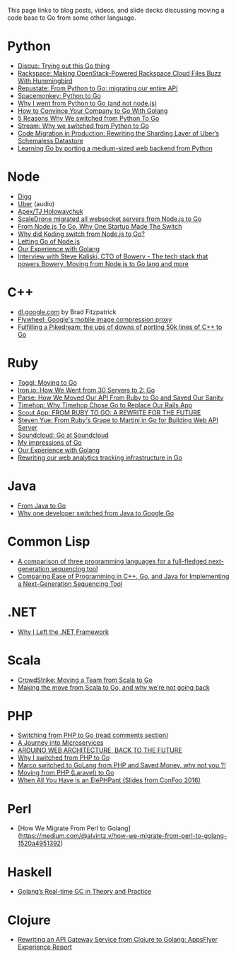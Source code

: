 This page links to blog posts, videos, and slide decks discussing moving a code base to Go from some other language.

# Python
* [Disqus: Trying out this Go thing](https://blog.disqus.com/trying-out-this-go-thing)
* [Rackspace: Making OpenStack-Powered Rackspace Cloud Files Buzz With Hummingbird](https://blog.rackspace.com/making-openstack-powered-rackspace-cloud-files-buzz-with-hummingbird/)
* [Repustate: From Python to Go: migrating our entire API](https://www.repustate.com/blog/migrating-entire-api-go-python/)
* [Spacemonkey: Python to Go](https://www.spacemonkey.com/blog/posts/go-space-monkey)
* [Why I went from Python to Go (and not node.js)](http://jordanorelli.com/post/31533769172/why-i-went-from-python-to-go-and-not-nodejs)
* [How to Convince Your Company to Go With Golang](https://sendgrid.com/blog/convince-company-go-golang/)
* [5 Reasons Why We switched from Python To Go](https://medium.com/@tigranbs/5-reasons-why-we-switched-from-python-to-go-4414d5f42690)
* [Stream: Why we switched from Python to Go](https://getstream.io/blog/switched-python-go)
* [Code Migration in Production: Rewriting the Sharding Layer of Uber’s Schemaless Datastore](https://eng.uber.com/schemaless-rewrite/)
* [Learning Go by porting a medium-sized web backend from Python](https://benhoyt.com/writings/learning-go/)

# Node

* [Digg](https://medium.com/@theflapjack103/the-way-of-the-gopher-6693db15ae1f#.yw5lk8t25)
* [Uber](https://www.infoq.com/articles/podcast-matt-ranney) (audio)
* [Apex/TJ Holowaychuk](https://medium.com/@tjholowaychuk/farewell-node-js-4ba9e7f3e52b#.3hjxf6pbp)
* [ScaleDrone migrated all websocket servers from Node.js to Go](http://blog.scaledrone.com/posts/nodejs-to-go)
* [From Node.js To Go, Why One Startup Made The Switch](http://thenewstack.io/from-node-js-to-go-why-one-startup-made-the-switch/)
* [Why did Koding switch from Node.js to Go?](https://www.quora.com/Why-did-Koding-switch-from-Node-js-to-Go)
* [Letting Go of Node.js](http://blog.davebalmer.com/letting-go-of-node-js/)
* [Our Experience with Golang](https://www.upguard.com/blog/our-experience-with-golang)
* [Interview with Steve Kaliski, CTO of Bowery - The tech stack that powers Bowery, Moving from Node.js to Go lang and more](https://hashnode.com/post/interview-with-steve-kaliski-cto-of-bowery-the-tech-stack-that-powers-bowery-moving-from-nodejs-to-go-lang-and-more-ciibz8dmn001lj3xt468g5k78)

# C++

* [dl.google.com](https://talks.golang.org/2013/oscon-dl.slide#1) by Brad Fitzpatrick
* [Flywheel: Google's mobile image compression proxy](http://matt-welsh.blogspot.nl/2013/08/rewriting-large-production-system-in-go.html)
* [Fulfilling a Pikedream: the ups of downs of porting 50k lines of C++ to Go](https://togototo.wordpress.com/2015/03/07/fulfilling-a-pikedream-the-ups-of-downs-of-porting-50k-lines-of-c-to-go/)

# Ruby

* [Toggl: Moving to Go](https://blog.toggl.com/2012/09/moving-to-go/)
* [Iron.io: How We Went from 30 Servers to 2: Go](https://www.iron.io/how-we-went-from-30-servers-to-2-go/)
* [Parse: How We Moved Our API From Ruby to Go and Saved Our Sanity](http://blog.parse.com/learn/how-we-moved-our-api-from-ruby-to-go-and-saved-our-sanity/)
* [Timehop: Why Timehop Chose Go to Replace Our Rails App](https://medium.com/building-timehop/why-timehop-chose-go-to-replace-our-rails-app-2855ea1912d)
* [Scout App: FROM RUBY TO GO: A REWRITE FOR THE FUTURE](http://blog.scoutapp.com/articles/2014/09/25/from-ruby-to-go-a-rewrite-for-the-future)
* [Steven Yue: From Ruby's Grape to Martini in Go for Building Web API Server](http://stevenyue.com/blogs/from-rubys-grape-to-martini-in-go-for-building-web-api-server/)
* [Soundcloud: Go at Soundcloud](https://developers.soundcloud.com/blog/go-at-soundcloud)
* [My impressions of Go](http://blog.bensigelman.org/post/56158760736/golang-impressions)
* [Our Experience with Golang](https://www.upguard.com/blog/our-experience-with-golang)
* [Rewriting our web analytics tracking infrastructure in Go](https://engineering.skroutz.gr/blog/rewriting-web-analytics-tracking-in-go/)

# Java
* [From Java to Go](https://gquintana.github.io/2017/01/15/From-Java-to-Go.html)
* [Why one developer switched from Java to Google Go](http://www.javaworld.com/article/2459212/scripting-jvm-languages/why-one-developer-switched-from-java-to-google-go.html)

# Common Lisp
* [A comparison of three programming languages for a full-fledged next-generation sequencing tool](https://bmcbioinformatics.biomedcentral.com/articles/10.1186/s12859-019-2903-5)
* [Comparing Ease of Programming in C++, Go, and Java for Implementing a Next-Generation Sequencing Tool](https://doi.org/10.1177%2F1176934319869015)

# .NET
* [Why I Left the .NET Framework](http://blog.jonathanoliver.com/why-i-left-dot-net/)

# Scala
* [CrowdStrike: Moving a Team from Scala to Go](http://jimplush.com/talk/2015/12/19/moving-a-team-from-scala-to-golang/)
* [Making the move from Scala to Go, and why we’re not going back](https://movio.co/blog/migrate-Scala-to-Go/)

# PHP
* [Switching from PHP to Go (read comments section)](https://www.reddit.com/r/golang/comments/3wfnru/switching_from_php_to_go/)
* [A Journey into Microservices](https://sudo.hailoapp.com/services/2015/03/09/journey-into-a-microservice-world-part-1/)
* [ARDUINO WEB ARCHITECTURE, BACK TO THE FUTURE](https://blog.arduino.cc/2015/04/16/arduino-web-architecture-back-to-the-future/)
* [Why I switched from PHP to Go](http://codepushr.com/why-i-switched-from-php-to-go/)
* [Marco switched to GoLang from PHP and Saved Money, why not you ?!](http://phpmagazine.net/2015/02/marco-switched-to-golang-from-php-and-saved-money-why-not-you.html)
* [Moving from PHP (Laravel) to Go](https://dannyvankooten.com/laravel-to-golang/)
* [When All You Have is an ElePHPant (Slides from ConFoo 2016)](https://www.ramblinations.com/when-all-you-have-is-an-elephpant)

# Perl
* [How We Migrate From Perl to Golang]
(https://medium.com/@alvintz.v/how-we-migrate-from-perl-to-golang-1520a4951392)

# Haskell
* [Golang’s Real-time GC in Theory and Practice](https://blog.pusher.com/golangs-real-time-gc-in-theory-and-practice/)

# Clojure
* [Rewriting an API Gateway Service from Clojure to Golang: AppsFlyer Experience Report](https://www.infoq.com/articles/api-gateway-clojure-golang)